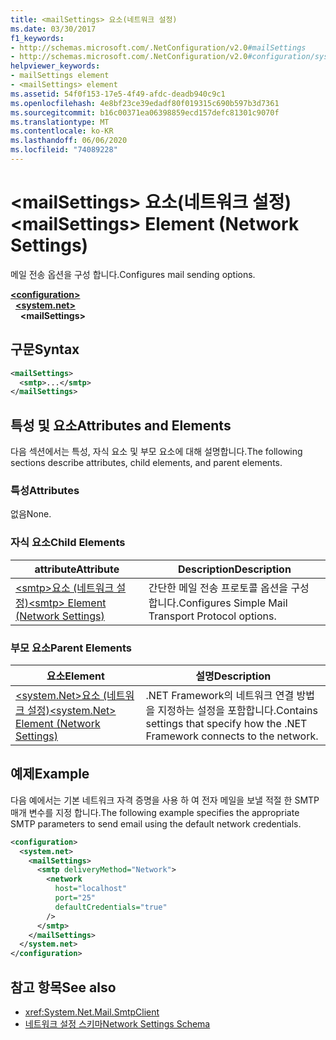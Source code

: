 ```yaml
---
title: <mailSettings> 요소(네트워크 설정)
ms.date: 03/30/2017
f1_keywords:
- http://schemas.microsoft.com/.NetConfiguration/v2.0#mailSettings
- http://schemas.microsoft.com/.NetConfiguration/v2.0#configuration/system.net/mailSettings
helpviewer_keywords:
- mailSettings element
- <mailSettings> element
ms.assetid: 54f0f153-17e5-4f49-afdc-deadb940c9c1
ms.openlocfilehash: 4e8bf23ce39edadf80f019315c690b597b3d7361
ms.sourcegitcommit: b16c00371ea06398859ecd157defc81301c9070f
ms.translationtype: MT
ms.contentlocale: ko-KR
ms.lasthandoff: 06/06/2020
ms.locfileid: "74089228"
---
```

# <a name="mailsettings-element-network-settings"></a><span data-ttu-id="75db7-102">\<mailSettings> 요소(네트워크 설정)</span><span class="sxs-lookup"><span data-stu-id="75db7-102">\<mailSettings> Element (Network Settings)</span></span>
<span data-ttu-id="75db7-103">메일 전송 옵션을 구성 합니다.</span><span class="sxs-lookup"><span data-stu-id="75db7-103">Configures mail sending options.</span></span>  

[**\<configuration>**](../configuration-element.md)\
&nbsp;&nbsp;[**\<system.net>**](system-net-element-network-settings.md)\
&nbsp;&nbsp;&nbsp;&nbsp;**\<mailSettings>**

## <a name="syntax"></a><span data-ttu-id="75db7-104">구문</span><span class="sxs-lookup"><span data-stu-id="75db7-104">Syntax</span></span>  
  
```xml  
<mailSettings>
  <smtp>...</smtp>  
</mailSettings>
```  
  
## <a name="attributes-and-elements"></a><span data-ttu-id="75db7-105">특성 및 요소</span><span class="sxs-lookup"><span data-stu-id="75db7-105">Attributes and Elements</span></span>  
 <span data-ttu-id="75db7-106">다음 섹션에서는 특성, 자식 요소 및 부모 요소에 대해 설명합니다.</span><span class="sxs-lookup"><span data-stu-id="75db7-106">The following sections describe attributes, child elements, and parent elements.</span></span>  
  
### <a name="attributes"></a><span data-ttu-id="75db7-107">특성</span><span class="sxs-lookup"><span data-stu-id="75db7-107">Attributes</span></span>  
 <span data-ttu-id="75db7-108">없음</span><span class="sxs-lookup"><span data-stu-id="75db7-108">None.</span></span>  
  
### <a name="child-elements"></a><span data-ttu-id="75db7-109">자식 요소</span><span class="sxs-lookup"><span data-stu-id="75db7-109">Child Elements</span></span>  
  
|<span data-ttu-id="75db7-110">attribute</span><span class="sxs-lookup"><span data-stu-id="75db7-110">Attribute</span></span>|<span data-ttu-id="75db7-111">Description</span><span class="sxs-lookup"><span data-stu-id="75db7-111">Description</span></span>|  
|---------------|-----------------|  
|[<span data-ttu-id="75db7-112">\<smtp>요소 (네트워크 설정)</span><span class="sxs-lookup"><span data-stu-id="75db7-112">\<smtp> Element (Network Settings)</span></span>](smtp-element-network-settings.md)|<span data-ttu-id="75db7-113">간단한 메일 전송 프로토콜 옵션을 구성 합니다.</span><span class="sxs-lookup"><span data-stu-id="75db7-113">Configures Simple Mail Transport Protocol options.</span></span>|  
  
### <a name="parent-elements"></a><span data-ttu-id="75db7-114">부모 요소</span><span class="sxs-lookup"><span data-stu-id="75db7-114">Parent Elements</span></span>  
  
|<span data-ttu-id="75db7-115">**요소**</span><span class="sxs-lookup"><span data-stu-id="75db7-115">**Element**</span></span>|<span data-ttu-id="75db7-116">**설명**</span><span class="sxs-lookup"><span data-stu-id="75db7-116">**Description**</span></span>|  
|-----------------|---------------------|  
|[<span data-ttu-id="75db7-117">\<system.Net>요소 (네트워크 설정)</span><span class="sxs-lookup"><span data-stu-id="75db7-117">\<system.Net> Element (Network Settings)</span></span>](system-net-element-network-settings.md)|<span data-ttu-id="75db7-118">.NET Framework의 네트워크 연결 방법을 지정하는 설정을 포함합니다.</span><span class="sxs-lookup"><span data-stu-id="75db7-118">Contains settings that specify how the .NET Framework connects to the network.</span></span>|  
  
## <a name="example"></a><span data-ttu-id="75db7-119">예제</span><span class="sxs-lookup"><span data-stu-id="75db7-119">Example</span></span>  
 <span data-ttu-id="75db7-120">다음 예에서는 기본 네트워크 자격 증명을 사용 하 여 전자 메일을 보낼 적절 한 SMTP 매개 변수를 지정 합니다.</span><span class="sxs-lookup"><span data-stu-id="75db7-120">The following example specifies the appropriate SMTP parameters to send email using the default network credentials.</span></span>  
  
```xml  
<configuration>  
  <system.net>  
    <mailSettings>  
      <smtp deliveryMethod="Network">  
        <network  
          host="localhost"  
          port="25"  
          defaultCredentials="true"  
        />  
      </smtp>  
    </mailSettings>  
  </system.net>  
</configuration>  
```  
  
## <a name="see-also"></a><span data-ttu-id="75db7-121">참고 항목</span><span class="sxs-lookup"><span data-stu-id="75db7-121">See also</span></span>

- <xref:System.Net.Mail.SmtpClient>
- [<span data-ttu-id="75db7-122">네트워크 설정 스키마</span><span class="sxs-lookup"><span data-stu-id="75db7-122">Network Settings Schema</span></span>](index.md)
